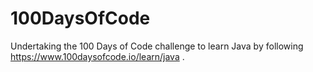 # 100DaysOfCode
Undertaking the 100 Days of Code challenge to learn Java by following https://www.100daysofcode.io/learn/java .
